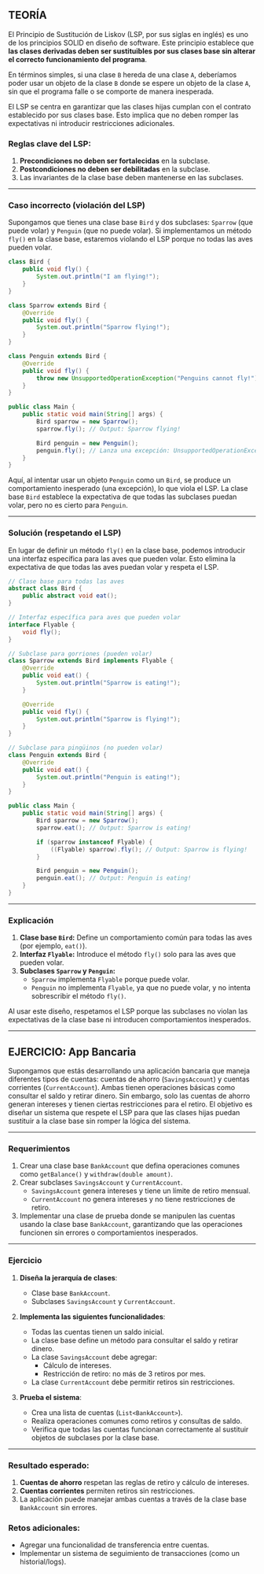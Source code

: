 ## TEORÍA

El Principio de Sustitución de Liskov (LSP, por sus siglas en inglés) es uno de los principios SOLID en diseño de software. Este principio establece que **las clases derivadas deben ser sustituibles por sus clases base sin alterar el correcto funcionamiento del programa**. 

En términos simples, si una clase `B` hereda de una clase `A`, deberíamos poder usar un objeto de la clase `B` donde se espere un objeto de la clase `A`, sin que el programa falle o se comporte de manera inesperada.

El LSP se centra en garantizar que las clases hijas cumplan con el contrato establecido por sus clases base. Esto implica que no deben romper las expectativas ni introducir restricciones adicionales.

### Reglas clave del LSP:
1. **Precondiciones no deben ser fortalecidas** en la subclase.
2. **Postcondiciones no deben ser debilitadas** en la subclase.
3. Las invariantes de la clase base deben mantenerse en las subclases.

---

### Caso incorrecto (violación del LSP)

Supongamos que tienes una clase base `Bird` y dos subclases: `Sparrow` (que puede volar) y `Penguin` (que no puede volar). Si implementamos un método `fly()` en la clase base, estaremos violando el LSP porque no todas las aves pueden volar.

```java
class Bird {
    public void fly() {
        System.out.println("I am flying!");
    }
}

class Sparrow extends Bird {
    @Override
    public void fly() {
        System.out.println("Sparrow flying!");
    }
}

class Penguin extends Bird {
    @Override
    public void fly() {
        throw new UnsupportedOperationException("Penguins cannot fly!");
    }
}

public class Main {
    public static void main(String[] args) {
        Bird sparrow = new Sparrow();
        sparrow.fly(); // Output: Sparrow flying!

        Bird penguin = new Penguin();
        penguin.fly(); // Lanza una excepción: UnsupportedOperationException
    }
}
```

Aquí, al intentar usar un objeto `Penguin` como un `Bird`, se produce un comportamiento inesperado (una excepción), lo que viola el LSP. La clase base `Bird` establece la expectativa de que todas las subclases puedan volar, pero no es cierto para `Penguin`.

---

### Solución (respetando el LSP)

En lugar de definir un método `fly()` en la clase base, podemos introducir una interfaz específica para las aves que pueden volar. Esto elimina la expectativa de que todas las aves puedan volar y respeta el LSP.

```java
// Clase base para todas las aves
abstract class Bird {
    public abstract void eat();
}

// Interfaz específica para aves que pueden volar
interface Flyable {
    void fly();
}

// Subclase para gorriones (pueden volar)
class Sparrow extends Bird implements Flyable {
    @Override
    public void eat() {
        System.out.println("Sparrow is eating!");
    }

    @Override
    public void fly() {
        System.out.println("Sparrow is flying!");
    }
}

// Subclase para pingüinos (no pueden volar)
class Penguin extends Bird {
    @Override
    public void eat() {
        System.out.println("Penguin is eating!");
    }
}

public class Main {
    public static void main(String[] args) {
        Bird sparrow = new Sparrow();
        sparrow.eat(); // Output: Sparrow is eating!

        if (sparrow instanceof Flyable) {
            ((Flyable) sparrow).fly(); // Output: Sparrow is flying!
        }

        Bird penguin = new Penguin();
        penguin.eat(); // Output: Penguin is eating!
    }
}
```

---

### Explicación

1. **Clase base `Bird`:** Define un comportamiento común para todas las aves (por ejemplo, `eat()`).
2. **Interfaz `Flyable`:** Introduce el método `fly()` solo para las aves que pueden volar.
3. **Subclases `Sparrow` y `Penguin`:**
   - `Sparrow` implementa `Flyable` porque puede volar.
   - `Penguin` no implementa `Flyable`, ya que no puede volar, y no intenta sobrescribir el método `fly()`.

Al usar este diseño, respetamos el LSP porque las subclases no violan las expectativas de la clase base ni introducen comportamientos inesperados.

---

## EJERCICIO: App Bancaria

Supongamos que estás desarrollando una aplicación bancaria que maneja diferentes tipos de cuentas: cuentas de ahorro (`SavingsAccount`) y cuentas corrientes (`CurrentAccount`). Ambas tienen operaciones básicas como consultar el saldo y retirar dinero. Sin embargo, solo las cuentas de ahorro generan intereses y tienen ciertas restricciones para el retiro.
El objetivo es diseñar un sistema que respete el LSP para que las clases hijas puedan sustituir a la clase base sin romper la lógica del sistema.

---

### Requerimientos

1. Crear una clase base `BankAccount` que defina operaciones comunes como `getBalance()` y `withdraw(double amount)`.
2. Crear subclases `SavingsAccount` y `CurrentAccount`.
   - `SavingsAccount` genera intereses y tiene un límite de retiro mensual.
   - `CurrentAccount` no genera intereses y no tiene restricciones de retiro.
3. Implementar una clase de prueba donde se manipulen las cuentas usando la clase base `BankAccount`, garantizando que las operaciones funcionen sin errores o comportamientos inesperados.

---

### Ejercicio

1. **Diseña la jerarquía de clases**:
   - Clase base `BankAccount`.
   - Subclases `SavingsAccount` y `CurrentAccount`.

2. **Implementa las siguientes funcionalidades**:
   - Todas las cuentas tienen un saldo inicial.
   - La clase base define un método para consultar el saldo y retirar dinero.
   - La clase `SavingsAccount` debe agregar:
      - Cálculo de intereses.
      - Restricción de retiro: no más de 3 retiros por mes.
   - La clase `CurrentAccount` debe permitir retiros sin restricciones.

3. **Prueba el sistema**:
   - Crea una lista de cuentas (`List<BankAccount>`).
   - Realiza operaciones comunes como retiros y consultas de saldo.
   - Verifica que todas las cuentas funcionan correctamente al sustituir objetos de subclases por la clase base.

---

### Resultado esperado:

1. **Cuentas de ahorro** respetan las reglas de retiro y cálculo de intereses.
2. **Cuentas corrientes** permiten retiros sin restricciones.
3. La aplicación puede manejar ambas cuentas a través de la clase base `BankAccount` sin errores.

### Retos adicionales:
- Agregar una funcionalidad de transferencia entre cuentas.
- Implementar un sistema de seguimiento de transacciones (como un historial/logs).

